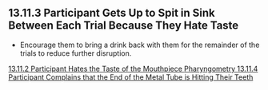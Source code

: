 ## 13.11.3 Participant Gets Up to Spit in Sink Between Each Trial Because They Hate Taste

* Encourage them to bring a drink back with them for the remainder of the trials to reduce further disruption.


<div class="center">
<div class="btn-group">
  <a href=":pages_path:/manuals/pharyngometry/13-11-02-ppt-hates-taste.md" class="btn btn-default">
    <span class="glyphicon glyphicon-chevron-left"></span>
    13.11.2 Participant Hates the Taste of the Mouthpiece
  </a>

  <a href=":pages_path:/manuals/pharyngometry" class="btn btn-default">
    <span class="glyphicon glyphicon-chevron-up"></span>
    Pharyngometry
  </a>

  <a href=":pages_path:/manuals/pharyngometry/13-11-04-tube-hits-teeth.md" class="btn btn-success">
    13.11.4 Participant Complains that the End of the Metal Tube is Hitting Their Teeth
    <span class="glyphicon glyphicon-chevron-right"></span>
  </a>
</div>
</div>
